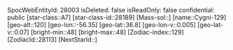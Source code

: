 ﻿---
location: [36.8,-56.35,120]
type: Station
tags:
- astro/Star

---
SpocWebEntityId: 28003
isDeleted: false
isReadOnly: false
confidential: public
[star-class::A7]
[star-class-id::28189]
[Mass-sol::]
[name::Cygni-129]
[geo-alt::120]
[geo-lon::-56.35]
[geo-lat::36.8]
[geo-lon-v::0.005]
[geo-lat-v::0.07]
[bright-min::48]
[bright-max::48]
[Zodiac-index::129]
[ZodiacId::28113]
[NextStarId::]

